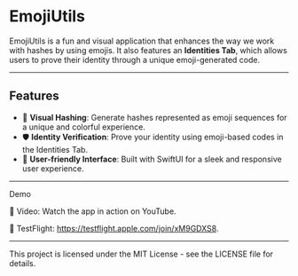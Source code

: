 # EmojiUtils  

EmojiUtils is a fun and visual application that enhances the way we work with hashes by using emojis. It also features an **Identities Tab**, which allows users to prove their identity through a unique emoji-generated code.  

---

## Features  

- 🌟 **Visual Hashing**: Generate hashes represented as emoji sequences for a unique and colorful experience.  
- 🛡️ **Identity Verification**: Prove your identity using emoji-based codes in the Identities Tab.  
- 🚀 **User-friendly Interface**: Built with SwiftUI for a sleek and responsive user experience.  

---

Demo

🎥 Video: Watch the app in action on YouTube.

📱 TestFlight: https://testflight.apple.com/join/xM9GDXS8.

---

This project is licensed under the MIT License - see the LICENSE file for details.
